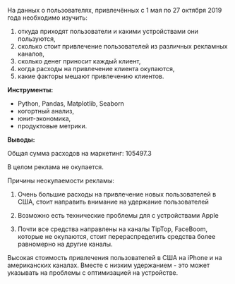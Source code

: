 На данных о пользователях, привлечённых с 1 мая по 27 октября 2019 года необходимо изучить: 
1) откуда приходят пользователи и какими устройствами они пользуются,
2) сколько стоит привлечение пользователей из различных рекламных каналов,
3) сколько денег приносит каждый клиент,
4) когда расходы на привлечение клиента окупаются,
5) какие факторы мешают привлечению клиентов.

**Инструменты:**
- Python, Pandas, Matplotlib, Seaborn
- когортный анализ,
- юнит-экономика,
- продуктовые метрики.

**Выводы:**

Общая сумма расходов на маркетинг: 105497.3

В целом реклама не окупается.

Причины неокупаемости рекламы:
1. Очень большие расходы на привлечение новых пользователей в США, стоит направить внимание на удержание пользователей

2. Возможно есть технические проблемы для с устройствами Apple

3. Почти все средства направлены на каналы TipTop, FaceBoom, которые не окупаются, стоит перераспределить средства более равномерно на другие каналы.

Высокая стоимость привлечения пользователей в США на iPhone и на американских каналах. Вместе с низким удержанием - это может указывать на проблемы с оптимизацией на устройстве.
